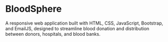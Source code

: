 # BloodSphere
A responsive web application built with HTML, CSS, JavaScript, Bootstrap, and EmailJS, designed to streamline blood donation and distribution between donors, hospitals, and blood banks.

